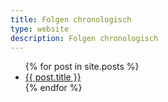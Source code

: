 ```yaml
---
title: Folgen chronologisch
type: website
description: Folgen chronologisch
---
```


<ul>
{% for post in site.posts %}
   <li>
   <a href="{{ post.url }}">{{ post.title }}</a>
   </li>
{% endfor %}
</ul>
